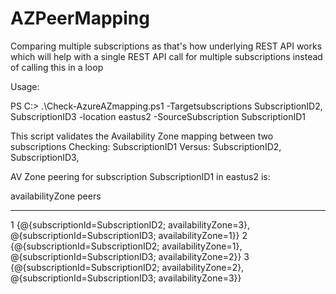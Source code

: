 # AZPeerMapping
Comparing multiple subscriptions as that's how underlying REST API works which will help with a single REST API call for multiple subscriptions instead of calling this in a loop

Usage:

PS C:\> .\Check-AzureAZmapping.ps1 -Targetsubscriptions SubscriptionID2, SubscriptionID3 -location eastus2 -SourceSubscription SubscriptionID1

 This script validates the Availability Zone mapping between two subscriptions
  Checking:  SubscriptionID1
  Versus:    SubscriptionID2, SubscriptionID3,

AV Zone peering for subscription SubscriptionID1 in eastus2 is:

availabilityZone peers
---------------- -----
1                {@{subscriptionId=SubscriptionID2; availabilityZone=3}, @{subscriptionId=SubscriptionID3; availabilityZone=1}}
2                {@{subscriptionId=SubscriptionID2; availabilityZone=1}, @{subscriptionId=SubscriptionID3; availabilityZone=2}}
3                {@{subscriptionId=SubscriptionID2; availabilityZone=2}, @{subscriptionId=SubscriptionID3; availabilityZone=3}}
